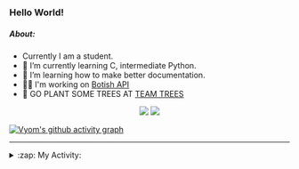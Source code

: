 ### Hello World!

##### About:
- Currently I am a student.
- 🌱 I’m currently learning C, intermediate Python.
- 🌱 I’m learning how to make better documentation.
- 👨‍💻 I'm working on [Botish API](https://github.com/Vyvy-vi/api)
- 🌱 GO PLANT SOME TREES AT [TEAM TREES](https://teamtrees.org/)

<p align="center">
  <a href="https://twitter.com/Vyvy_viM"><img target="_blank" src="https://img.shields.io/badge/twitter%20@Vyvy_viM-0D95E8?style=for-the-badge&logo=twitter&logoColor=white"/></a> 
  <a href="https://vyvy-vi.github.io/portfolio"><img target="_blank" src="https://img.shields.io/badge/-I_love_open_source-green?style=for-the-badge&logo=github&logoColor=black"/></a> 
</p>

[![Vyom's github activity graph](https://activity-graph.herokuapp.com/graph?username=Vyvy-vi)](https://github.com/ashutosh00710/github-readme-activity-graph)

---
<details>
  <summary>:zap: My Activity:</summary>
  
<!--START_SECTION:waka-->
**I'm a Night 🦉** 

```text
🌞 Morning    43 commits     ██░░░░░░░░░░░░░░░░░░░░░░░   7.99% 
🌆 Daytime    138 commits    ██████░░░░░░░░░░░░░░░░░░░   25.65% 
🌃 Evening    165 commits    ███████░░░░░░░░░░░░░░░░░░   30.67% 
🌙 Night      192 commits    █████████░░░░░░░░░░░░░░░░   35.69%

```
📅 **I'm Most Productive on Sunday** 

```text
Monday       52 commits     ██░░░░░░░░░░░░░░░░░░░░░░░   9.67% 
Tuesday      98 commits     ████░░░░░░░░░░░░░░░░░░░░░   18.22% 
Wednesday    78 commits     ███░░░░░░░░░░░░░░░░░░░░░░   14.5% 
Thursday     68 commits     ███░░░░░░░░░░░░░░░░░░░░░░   12.64% 
Friday       51 commits     ██░░░░░░░░░░░░░░░░░░░░░░░   9.48% 
Saturday     60 commits     ██░░░░░░░░░░░░░░░░░░░░░░░   11.15% 
Sunday       131 commits    ██████░░░░░░░░░░░░░░░░░░░   24.35%

```


📊 **This Week I Spent My Time On** 

```text
🔥 Editors: 
Vim                      9 hrs 11 mins       ████████████░░░░░░░░░░░░░   49.24% 
Unknown Editor           6 hrs               ████████░░░░░░░░░░░░░░░░░   32.13% 
VS Code                  3 hrs 28 mins       ████░░░░░░░░░░░░░░░░░░░░░   18.63%

🐱‍💻 Projects: 
Unknown Project          6 hrs 28 mins       ████████░░░░░░░░░░░░░░░░░   34.69% 
praise_backend_js        6 hrs 15 mins       ████████░░░░░░░░░░░░░░░░░   33.53% 
Address-book-gui         2 hrs 2 mins        ██░░░░░░░░░░░░░░░░░░░░░░░   10.98% 
CSF102                   1 hr 18 mins        █░░░░░░░░░░░░░░░░░░░░░░░░   7.02% 
CSF                      1 hr 17 mins        █░░░░░░░░░░░░░░░░░░░░░░░░   6.93%

```


 Last Updated on 24/01/2022 19:10:36 UTC
<!--END_SECTION:waka-->
</details>
